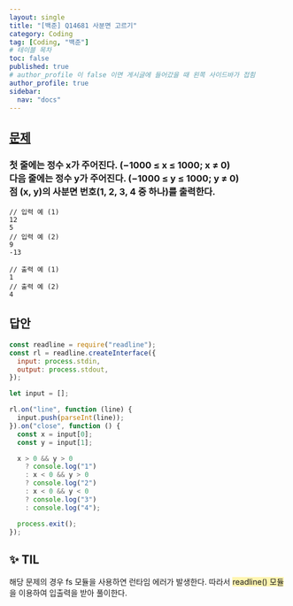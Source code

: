 ```yaml
---
layout: single
title: "[백준] Q14681 사분면 고르기"
category: Coding
tag: [Coding, "백준"]
# 테이블 목차
toc: false
published: true
# author_profile 이 false 이면 게시글에 들어갔을 때 왼쪽 사이드바가 접힘
author_profile: true
sidebar:
  nav: "docs"
---
```


## [문제](https://www.acmicpc.net/problem/14681)

### 첫 줄에는 정수 x가 주어진다. (−1000 ≤ x ≤ 1000; x ≠ 0) <br/>다음 줄에는 정수 y가 주어진다. (−1000 ≤ y ≤ 1000; y ≠ 0) <br/>점 (x, y)의 사분면 번호(1, 2, 3, 4 중 하나)를 출력한다.

```
// 입력 예 (1)
12
5
// 입력 예 (2)
9
-13
```

```
// 출력 예 (1)
1
// 출력 예 (2)
4
```

## 답안

```javascript
const readline = require("readline");
const rl = readline.createInterface({
  input: process.stdin,
  output: process.stdout,
});

let input = [];

rl.on("line", function (line) {
  input.push(parseInt(line));
}).on("close", function () {
  const x = input[0];
  const y = input[1];

  x > 0 && y > 0
    ? console.log("1")
    : x < 0 && y > 0
    ? console.log("2")
    : x < 0 && y < 0
    ? console.log("3")
    : console.log("4");

  process.exit();
});
```

## ✨ TIL

해당 문제의 경우 fs 모듈을 사용하연 런타임 에러가 발생한다.
따라서 <span style="background-color:#fff5b1">readline() 모듈</span>을 이용하여 입출력을 받아 풀이한다.

